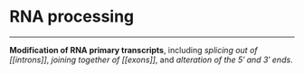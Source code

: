 # RNA processing
---
**Modification of RNA primary transcripts**, including *splicing out of [[introns]]*, *joining together of [[exons]]*, and *alteration of the 5′ and 3′ ends*.